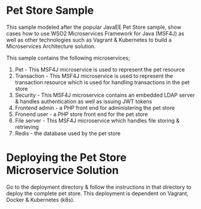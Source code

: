 # Pet Store Sample

This sample modeled after the popular JavaEE Pet Store sample, show cases how to use WSO2 Microservices Framework
for Java (MSF4J) as well as other technologies such as Vagrant & Kubernetes to build a 
Microservices Architecture solution.

This sample contains the following microservices;

1. Pet - This MSF4J microservice is used to represent the pet resource
2. Transaction -  This MSF4J microservice is used to represent the transaction resource which is used for handling transactions
in the pet store
3. Security -  This MSF4J microservice contains an embedded LDAP server & handles authentication as well as issuing JWT tokens
4. Frontend admin - a PHP front end for administering the pet store
5. Fronend user - a PHP store front end for the pet store
6. File server - This MSF4J microservice which handles file storing & retrieving
7. Redis - the database used by the pet store

# Deploying the Pet Store Microservice Solution
Go to the deployment directory & follow the instructions in that directory to deploy the complete pet store. This
deployment is dependent on Vagrant, Docker & Kubernetes (k8s).